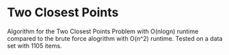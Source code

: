 # Two Closest Points
 

Algorithm for the Two Closest Points Problem with O(nlogn) runtime compared to the brute force alogrithm with O(n^2) runtime. Tested on a data set with 1105 items. 